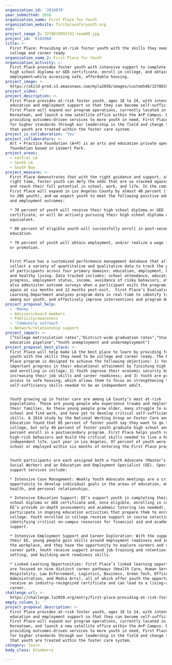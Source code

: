 ```yaml
---
organization_id: '2016078'
year_submitted: 2016
organization_name: First Place for Youth
organization_website: firstplaceforyouth.org
ein: ''
project_image_2: 3278819955741-team89.jpg
project_id: '6102068'
title: >-
  First Place: Providing at-risk foster youth with the skills they need to be
  college and career ready
organization_name_2: First Place for Youth
organization_activity: >-
  First Place provides foster youth with intensive support to complete their
  high school diploma or GED certificate, enroll in college, and obtain
  employment—while accessing safe, affordable housing.
project_image: >-
  https://skild-prod.s3.amazonaws.com/myla2050/images/custom540/3278819955741-team89.jpg
project_video: ''
project_description: >-
  First Place provides at-risk foster youth, ages 18 to 24, with intensive
  education and employment support so that they can become self-sufficient.
  First Place will expand our program operations, currently located in
  Koreatown, and launch a new satellite office within the A+P Campus. By
  providing outcomes-driven services to more youth in need, First Place can push
  for higher standards through our leadership in the field and change the way
  that youth are treated within the foster care system.
project_is_collaboration: 'Yes'
project_collaborators: >-
  Art + Practice Foundation (A+P) is an arts and education private operating
  foundation based in Leimert Park.
project_areas:
  - Central LA
  - South LA
  - South Bay
project_measure: >-
  First Place demonstrates that with the right guidance and support, at the
  right time, foster youth can defy the odds that are so stacked against them
  and reach their full potential in school, work, and life. In the coming year,
  First Place will expand in Los Angeles County by almost 40 percent (from 145
  to 200 youth), and we expect youth to meet the following positive education
  and employment outcomes:

  * 70 percent of youth will receive their high school diploma or GED
  certificate, or will be actively pursuing their high school diploma or
  equivalent. 

  * 80 percent of eligible youth will successfully enroll in post-secondary
  education. 

  * 70 percent of youth will obtain employment, and/or realize a wage increase
  or promotion. 


  First Place has a customized performance management database that allows us to
  collect a variety of quantitative and qualitative data to track the progress
  of participants across four primary domains: education, employment, housing,
  and healthy living. Data tracked includes: school attendance, education
  progress, employment status, income, avoidance of risky behaviors, etc. We
  also administer outcome surveys when a participant exits the program, and then
  again at six months and 12 months post-exit.  First Place’s Evaluation and
  Learning Department analyzes program data in real-time to identify trends
  among our youth, and effectively improve interventions and program delivery.
project_proposal_help:
  - 'Money '
  - Advisors/board members
  - Publicity/awareness
  - 'Community outreach '
  - Network/relationship support
project_impact: >-
  ["College matriculation rates","District-wide graduation rates","Student
  education pipeline","Youth unemployment and underemployment"]
project_proposal_best_place: >-
  First Place will help make LA the best place to learn by providing foster
  youth with the skills they need to be college and career ready. The First
  Place program is designed to achieve the following objectives: 1) Youth make
  important progress in their educational attainment by finishing high school
  and enrolling in college; 2) Youth improve their economic security by
  increasing their job skills and career readiness; and 3) Youth are provided
  access to safe housing, which allows them to focus on strengthening the
  self-sufficiency skills needed to be an independent adult. 


  Youth growing up in foster care are among LA County’s most at-risk
  populations. These are young people who experience trauma and neglect within
  their families. As these young people grow older, many struggle to succeed in
  school and find work, and have yet to develop critical self-sufficiency
  skills. A 2014 study by the National Working Group on Foster Care and
  Education found that 85 percent of foster youth say they want to go to
  college, but only 49 percent of foster youth graduate high school and only 20
  percent enroll in a postsecondary program. First Place helps youth reduce
  high-risk behaviors and build the critical skills needed to live a healthy,
  independent life. Last year in Los Angeles, 97 percent of youth were attending
  school or employed within six months of entering the First Place program. 


  Youth participants are each assigned both a Youth Advocate (Master’s Level
  Social Worker) and an Education and Employment Specialist (EE). Specific
  support services include:

  * Intensive Case Management: Weekly Youth Advocate meetings are a critical
  opportunity to develop individual goals in the areas of education, employment,
  health, and personal relationships. 

  * Intensive Education Support: EE’s support youth in completing their high
  school diploma or GED certificate and, once eligible, enrolling in college.
  EE’s provide in-depth assessments and academic tutoring (as needed), and youth
  participate in ongoing education activities that prepare them to enroll in
  college. Youth enrolled in college receive support in course selection and
  identifying critical on-campus resources for financial aid and academic
  support.

  * Intensive Employment Support and Career Exploration: With the support of
  their EE, young people gain skills around employment readiness and success in
  the workplace, and they have the opportunity to explore careers and select a
  career path. Youth receive support around job training and retention, goal
  setting, and building work readiness skills. 

  * Linked Learning Opportunities: First Place’s linked learning opportunities
  are focused on nine distinct career pathways (Health Care, Human Services,
  Hospitality, Law Enforcement, Logistics, Business, Green Tech, Office
  Administration, and Media Arts), all of which offer youth the opportunity to
  receive an industry-recognized certificate and can lead to a living-wage
  career.
challenge_url: >-
  https://challenge.la2050.org/entry/first-place-providing-at-risk-foster-youth-with-the-skills-they-need-to-be-college-and-career-ready
empty_column_1: ''
project_proposal_description: >-
  First Place provides at-risk foster youth, ages 18 to 24, with intensive
  education and employment support so that they can become self-sufficient.
  First Place will expand our program operations, currently located in
  Koreatown, and launch a new satellite office within the A+P Campus. By
  providing outcomes-driven services to more youth in need, First Place can push
  for higher standards through our leadership in the field and change the way
  that youth are treated within the foster care system.
category: learn
body_class: blueberry

---
```

